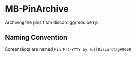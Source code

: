 # MB-PinArchive
Archiving the pins from discord.gg/moulberry.

## Naming Convention
Screenshots are named `Pin M-D-YYYY by FullDiscordTag#0000`
